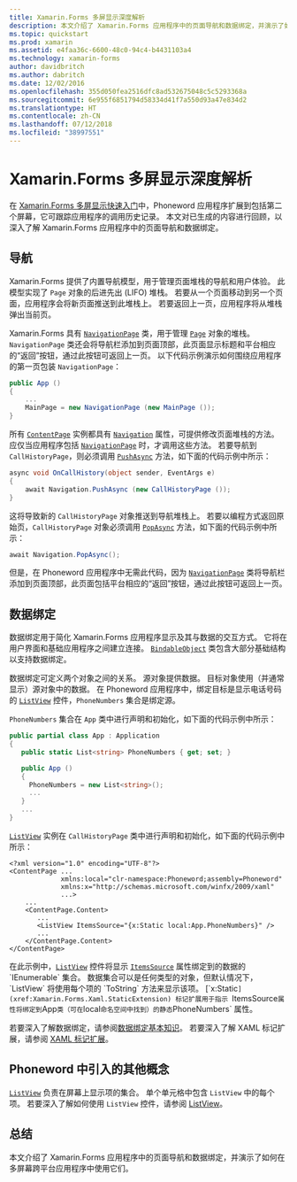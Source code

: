 ```yaml
---
title: Xamarin.Forms 多屏显示深度解析
description: 本文介绍了 Xamarin.Forms 应用程序中的页面导航和数据绑定，并演示了如何在多屏幕跨平台应用程序中使用它们。
ms.topic: quickstart
ms.prod: xamarin
ms.assetid: e4faa36c-6600-48c0-94c4-b4431103a4
ms.technology: xamarin-forms
author: davidbritch
ms.author: dabritch
ms.date: 12/02/2016
ms.openlocfilehash: 355d050fea2516dfc8ad532675048c5c5293368a
ms.sourcegitcommit: 6e955f6851794d58334d41f7a550d93a47e834d2
ms.translationtype: HT
ms.contentlocale: zh-CN
ms.lasthandoff: 07/12/2018
ms.locfileid: "38997551"
---
```

# <a name="xamarinforms-multiscreen-deep-dive"></a>Xamarin.Forms 多屏显示深度解析

在 [Xamarin.Forms 多屏显示快速入门](~/xamarin-forms/get-started/hello-xamarin-forms-multiscreen/quickstart.md)中，Phoneword 应用程序扩展到包括第二个屏幕，它可跟踪应用程序的调用历史记录。 本文对已生成的内容进行回顾，以深入了解 Xamarin.Forms 应用程序中的页面导航和数据绑定。

## <a name="navigation"></a>导航

Xamarin.Forms 提供了内置导航模型，用于管理页面堆栈的导航和用户体验。 此模型实现了 `Page` 对象的后进先出 (LIFO) 堆栈。 若要从一个页面移动到另一个页面，应用程序会将新页面推送到此堆栈上。 若要返回上一页，应用程序将从堆栈弹出当前页。

Xamarin.Forms 具有 [`NavigationPage`](xref:Xamarin.Forms.NavigationPage) 类，用于管理 [`Page`](xref:Xamarin.Forms.Page) 对象的堆栈。 `NavigationPage` 类还会将导航栏添加到页面顶部，此页面显示标题和平台相应的“返回”<span class="uiitem"></span>按钮，通过此按钮可返回上一页。 以下代码示例演示如何围绕应用程序的第一页包装 `NavigationPage`：

```csharp
public App ()
{
    ...
    MainPage = new NavigationPage (new MainPage ());
}
```

所有 [`ContentPage`](xref:Xamarin.Forms.ContentPage) 实例都具有 [`Navigation`](xref:Xamarin.Forms.VisualElement.Navigation) 属性，可提供修改页面堆栈的方法。 应仅当应用程序包括 [`NavigationPage`](xref:Xamarin.Forms.NavigationPage) 时，才调用这些方法。 若要导航到 `CallHistoryPage`，则必须调用 [`PushAsync`](xref:Xamarin.Forms.NavigationPage.PushAsync(Xamarin.Forms.Page)) 方法，如下面的代码示例中所示：

```csharp
async void OnCallHistory(object sender, EventArgs e)
{
    await Navigation.PushAsync (new CallHistoryPage ());
}
```

这将导致新的 `CallHistoryPage` 对象推送到导航堆栈上。 若要以编程方式返回原始页，`CallHistoryPage` 对象必须调用 [`PopAsync`](xref:Xamarin.Forms.NavigationPage.PopAsync) 方法，如下面的代码示例中所示：

```csharp
await Navigation.PopAsync();
```

但是，在 Phoneword 应用程序中无需此代码，因为 [`NavigationPage`](xref:Xamarin.Forms.NavigationPage) 类将导航栏添加到页面顶部，此页面包括平台相应的“返回”<span class="uiitem"></span>按钮，通过此按钮可返回上一页。

## <a name="data-binding"></a>数据绑定

数据绑定用于简化 Xamarin.Forms 应用程序显示及其与数据的交互方式。 它将在用户界面和基础应用程序之间建立连接。 [`BindableObject`](xref:Xamarin.Forms.BindableObject) 类包含大部分基础结构以支持数据绑定。

数据绑定可定义两个对象之间的关系。 源对象提供数据。 目标对象使用（并通常显示）源对象中的数据。 在 Phoneword 应用程序中，绑定目标是显示电话号码的 [`ListView`](xref:Xamarin.Forms.ListView) 控件，`PhoneNumbers` 集合是绑定源。

`PhoneNumbers` 集合在 `App` 类中进行声明和初始化，如下面的代码示例中所示：

```csharp
public partial class App : Application
{
   public static List<string> PhoneNumbers { get; set; }

   public App ()
   {
     PhoneNumbers = new List<string>();
     ...
   }
   ...
}
```

[`ListView`](xref:Xamarin.Forms.ListView) 实例在 `CallHistoryPage` 类中进行声明和初始化，如下面的代码示例中所示：

```xaml
<?xml version="1.0" encoding="UTF-8"?>
<ContentPage ...
             xmlns:local="clr-namespace:Phoneword;assembly=Phoneword"
             xmlns:x="http://schemas.microsoft.com/winfx/2009/xaml"
             ...>
    ...
    <ContentPage.Content>
       ...
       <ListView ItemsSource="{x:Static local:App.PhoneNumbers}" />
       ...
    </ContentPage.Content>
</ContentPage>
```

在此示例中，[`ListView`](xref:Xamarin.Forms.ListView) 控件将显示 [`ItemsSource`](xref:Xamarin.Forms.ItemsView`1.ItemsSource) 属性绑定到的数据的 `IEnumerable` 集合。 数据集合可以是任何类型的对象，但默认情况下，`ListView` 将使用每个项的 `ToString` 方法来显示该项。 [`x:Static`](xref:Xamarin.Forms.Xaml.StaticExtension) 标记扩展用于指示 `ItemsSource` 属性将绑定到 `App` 类（可在 `local` 命名空间中找到）的静态 `PhoneNumbers` 属性。

若要深入了解数据绑定，请参阅[数据绑定基本知识](~/xamarin-forms/xaml/xaml-basics/data-binding-basics.md)。 若要深入了解 XAML 标记扩展，请参阅 [XAML 标记扩展](~/xamarin-forms/xaml/xaml-basics/xaml-markup-extensions.md)。

## <a name="additional-concepts-introduced-in-phoneword"></a>Phoneword 中引入的其他概念

[`ListView`](xref:Xamarin.Forms.ListView) 负责在屏幕上显示项的集合。 单个单元格中包含 `ListView` 中的每个项。 若要深入了解如何使用 `ListView` 控件，请参阅 [ListView](~/xamarin-forms/user-interface/listview/index.md)。

## <a name="summary"></a>总结

本文介绍了 Xamarin.Forms 应用程序中的页面导航和数据绑定，并演示了如何在多屏幕跨平台应用程序中使用它们。
